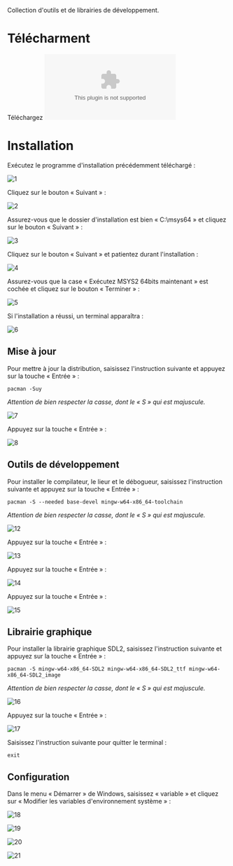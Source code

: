 Collection d'outils et de librairies de développement.

# Télécharment

Téléchargez ![MSYS2](../Files/msys2.exe)
  
# Installation

Exécutez le programme d'installation précédemment téléchargé :

![1](Images/MSYS201.png)

Cliquez sur le bouton « Suivant » :

![2](Images/MSYS202.png)

Assurez-vous que le dossier d'installation est bien « C:\msys64 » et cliquez sur le bouton « Suivant » :

![3](Images/MSYS203.png)

Cliquez sur le bouton « Suivant » et patientez durant l'installation :

![4](Images/MSYS204.png)

Assurez-vous que la case « Exécutez MSYS2 64bits maintenant » est cochée et cliquez sur le bouton « Terminer » :

![5](Images/MSYS205.png)

Si l'installation a réussi, un terminal apparaîtra :

![6](Images/MSYS206.png)

## Mise à jour

Pour mettre à jour la distribution, saisissez l'instruction suivante et appuyez sur la touche « Entrée » :

```
pacman -Suy
```

*Attention de bien respecter la casse, dont le « S » qui est majuscule.*

![7](Images/MSYS207.png)

Appuyez sur la touche « Entrée » :

![8](Images/MSYS208.png)

## Outils de développement

Pour installer le compilateur, le lieur et le débogueur, saisissez l'instruction suivante et appuyez sur la touche « Entrée » :

```
pacman -S --needed base-devel mingw-w64-x86_64-toolchain
```

*Attention de bien respecter la casse, dont le « S » qui est majuscule.*

![12](Images/MSYS212.png)

Appuyez sur la touche « Entrée » :

![13](Images/MSYS213.png)

Appuyez sur la touche « Entrée » :

![14](Images/MSYS214.png)

Appuyez sur la touche « Entrée » :

![15](Images/MSYS215.png)

## Librairie graphique

Pour installer la librairie graphique SDL2, saisissez l'instruction suivante et appuyez sur la touche « Entrée » :

```
pacman -S mingw-w64-x86_64-SDL2 mingw-w64-x86_64-SDL2_ttf mingw-w64-x86_64-SDL2_image
```

*Attention de bien respecter la casse, dont le « S » qui est majuscule.*

![16](Images/msys220.png)

Appuyez sur la touche « Entrée » :

![17](Images/msys221.png)

Saisissez l'instruction suivante pour quitter le terminal :

```
exit
```

## Configuration

Dans le menu « Démarrer » de Windows, saisissez « variable » et cliquez sur « Modifier les variables d'environnement système » :

![18](Images/MSYS216.png)

![19](Images/MSYS217.png)

![20](Images/MSYS218.png)

![21](Images/MSYS219.png)
